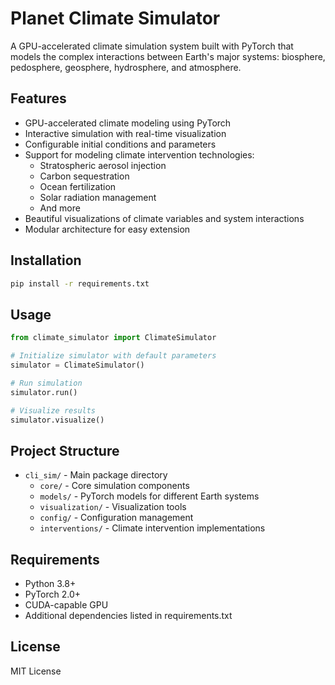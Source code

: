 # Planet Climate Simulator

A GPU-accelerated climate simulation system built with PyTorch that models the complex interactions between Earth's major systems: biosphere, pedosphere, geosphere, hydrosphere, and atmosphere.

## Features

- GPU-accelerated climate modeling using PyTorch
- Interactive simulation with real-time visualization
- Configurable initial conditions and parameters
- Support for modeling climate intervention technologies:
  - Stratospheric aerosol injection
  - Carbon sequestration
  - Ocean fertilization
  - Solar radiation management
  - And more
- Beautiful visualizations of climate variables and system interactions
- Modular architecture for easy extension

## Installation

```bash
pip install -r requirements.txt
```

## Usage

```python
from climate_simulator import ClimateSimulator

# Initialize simulator with default parameters
simulator = ClimateSimulator()

# Run simulation
simulator.run()

# Visualize results
simulator.visualize()
```

## Project Structure

- `cli_sim/` - Main package directory
  - `core/` - Core simulation components
  - `models/` - PyTorch models for different Earth systems
  - `visualization/` - Visualization tools
  - `config/` - Configuration management
  - `interventions/` - Climate intervention implementations

## Requirements

- Python 3.8+
- PyTorch 2.0+
- CUDA-capable GPU
- Additional dependencies listed in requirements.txt

## License

MIT License
